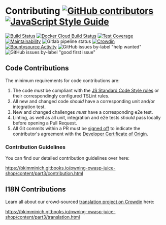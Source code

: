 # Contributing [![GitHub contributors](https://img.shields.io/github/contributors/bkimminich/juice-shop.svg)](https://github.com/bkimminich/juice-shop/graphs/contributors) [![JavaScript Style Guide](https://img.shields.io/badge/code%20style-standard-brightgreen.svg)](http://standardjs.com/)

[![Build Status](https://travis-ci.org/bkimminich/juice-shop.svg?branch=master)](https://travis-ci.org/bkimminich/juice-shop)
[![Docker Cloud Build Status](https://img.shields.io/docker/cloud/build/bkimminich/juice-shop.svg)](https://cloud.docker.com/repository/docker/bkimminich/juice-shop/builds)
[![Test Coverage](https://api.codeclimate.com/v1/badges/2a7af720d39b08a09904/test_coverage)](https://codeclimate.com/github/bkimminich/juice-shop/test_coverage)
[![Maintainability](https://api.codeclimate.com/v1/badges/2a7af720d39b08a09904/maintainability)](https://codeclimate.com/github/bkimminich/juice-shop/maintainability)
![Gitlab pipeline status](https://img.shields.io/gitlab/pipeline/bkimminich/juice-shop.svg)
[![Crowdin](https://d322cqt584bo4o.cloudfront.net/owasp-juice-shop/localized.svg)](https://crowdin.com/project/owasp-juice-shop)
[![Bountysource Activity](https://img.shields.io/bountysource/team/juice-shop/activity.svg)](https://www.bountysource.com/teams/juice-shop)
![GitHub issues by-label "help wanted"](https://img.shields.io/github/issues/bkimminich/juice-shop/help%20wanted.svg)
![GitHub issues by-label "good first issue"](https://img.shields.io/github/issues/bkimminich/juice-shop/good%20first%20issue.svg)
 
## Code Contributions

The minimum requirements for code contributions are:

1. The code _must_ be compliant with the
   [JS Standard Code Style rules](http://standardjs.com) or their
   correspondingly configured TSLint rules.
2. All new and changed code _should_ have a corresponding unit and/or
   integration test.
3. New and changed challenges _must_ have a corresponding e2e test.
4. Linting, as well as all unit, integration and e2e tests _should_ pass
   locally before opening a Pull Request.
5. All Git commits within a PR must be
   [signed off](https://git-scm.com/docs/git-commit#Documentation/git-commit.txt--s)
   to indicate the contributor's agreement with the
   [Developer Certificate of Origin](https://developercertificate.org/).

### Contribution Guidelines

You can find our detailed contribution guidelines over here:

<https://bkimminich.gitbooks.io/pwning-owasp-juice-shop/content/part3/contribution.html>

## I18N Contributions

Learn all about our crowd-sourced
[translation project on Crowdin](https://crowdin.com/project/owasp-juice-shop)
here:

<https://bkimminich.gitbooks.io/pwning-owasp-juice-shop/content/part3/translation.html>
